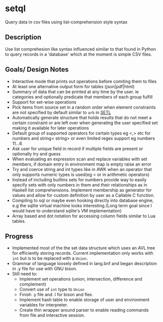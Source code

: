 # setql
Query data in csv files using list-comprehension style syntax

## Description
Use list comprehesion like syntax influenced similar to that found in Python to query records in a 'database' which at the moment is simple CSV files.

## Goals/ Design Notes

* Interactive mode that prints out operations before comiting them to files
* At least one alternative output form for tables (json|pdf|html)
* Summary of data that can be printed at any time by the user. ie categories and optionally predicate that members of each 
  group fulfill
* Support for set-wise operations
* Pick items from source set in a random order when element constraints are not specified by default similar to `arb`
  in [SETL](https://en.wikipedia.org/wiki/SETL) 
* Automatically generate structure that holds results that do not meet a certain constraint or are left over when 
  generating the user specified set making it available for later operations
* Default group of supported operators for certain types eg <,> etc for numbers and string< string> or even 
  limited regex support eg numbers 11...6 
* Ask user for unique field in record if multiple fields are present or optionally try and guess
* When evaluating an expression scan and replace variables with set members, if domain entry in environment map is 
  empty raise an error
* Try and coerce string and int types like in AWK when an operator that only supports numeric types is used(eg < or in 
  arithmetic operators)
* Instead of including builtins sets for numbers provide way to easily specify sets with only numbers in them and 
  their relationships as in Haskell list comprehensions. Implement membership as generator for values and allow for
  custom definition by user as a Callable C function.
* Compiling to sql or maybe even hooking directly into database engine,  e.g the sqlite virtual machine looks 
  interesting.(Long term goal since I would have to understand sqlite's VM implementation)
* Array based and dot notation for accessing column fields similar to Lua tables.

## Progress

* Implemented most of the the set data structure which uses an AVL tree for efficiently storing records. Current implementation
only works with `int` but is to be replaced with a `Union`.
* Grammar of language loosely defined in lang.bnf and began description in .y file for use with GNU bison.
* Still need to:
  - Implement set operations (union, intersection, difference and complement)
  - Convert use of `int` type to `Union`
  - Finish .y file and .l for bison and flex.
  - Implement hash table to enable storage of user and environment variables for interpreter.
  - Create thin wrapper around parser to enable reading commands from file and interactive session.

